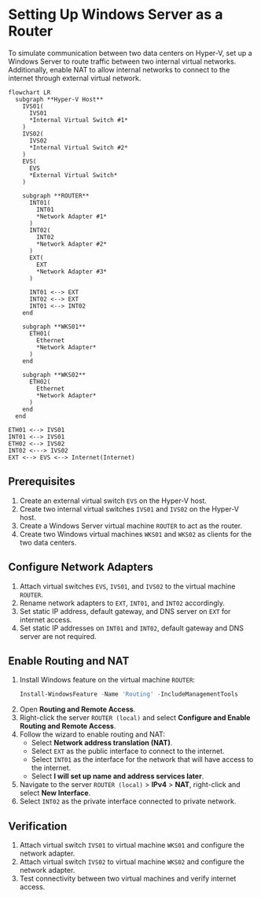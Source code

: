 # Setting Up Windows Server as a Router

To simulate communication between two data centers on Hyper-V, set up a Windows Server to route traffic between two internal virtual networks. Additionally, enable NAT to allow internal networks to connect to the internet through external virtual network.

```mermaid
flowchart LR
  subgraph **Hyper-V Host**
    IVS01(
      IVS01
      *Internal Virtual Switch #1*
    )
    IVS02(
      IVS02
      *Internal Virtual Switch #2*
    )
    EVS(
      EVS
      *External Virtual Switch*
    )

    subgraph **ROUTER**
      INT01(
        INT01
        *Network Adapter #1*
      )
      INT02(
        INT02
        *Network Adapter #2*
      )
      EXT(
        EXT
        *Network Adapter #3*
      )

      INT01 <--> EXT
      INT02 <--> EXT
      INT01 <--> INT02
    end

    subgraph **WKS01**
      ETH01(
        Ethernet
        *Network Adapter*
      )
    end

    subgraph **WKS02**
      ETH02(
        Ethernet
        *Network Adapter*
      )
    end
  end

ETH01 <--> IVS01
INT01 <--> IVS01
ETH02 <--> IVS02
INT02 <---> IVS02
EXT <--> EVS <--> Internet(Internet)
```

## Prerequisites

1. Create an external virtual switch `EVS` on the Hyper-V host.
2. Create two internal virtual switches `IVS01` and `IVS02` on the Hyper-V host.
3. Create a Windows Server virtual machine `ROUTER` to act as the router.
4. Create two Windows virtual machines `WKS01` and `WKS02` as clients for the two data centers.

## Configure Network Adapters

1. Attach virtual switches `EVS`, `IVS01`, and `IVS02` to the virtual machine `ROUTER`.
2. Rename network adapters to `EXT`, `INT01`, and `INT02` accordingly.
3. Set static IP address, default gateway, and DNS server on `EXT` for internet access.
4. Set static IP addresses on `INT01` and `INT02`, default gateway and DNS server are not required.

## Enable Routing and NAT

1. Install Windows feature on the virtual machine `ROUTER`:
    ```powershell
    Install-WindowsFeature -Name 'Routing' -IncludeManagementTools
    ```
2. Open **Routing and Remote Access**.
3. Right-click the server `ROUTER (local)` and select **Configure and Enable Routing and Remote Access**.
4. Follow the wizard to enable routing and NAT:
    - Select **Network address translation (NAT)**.
    - Select `EXT` as the public interface to connect to the internet.
    - Select `INT01` as the interface for the network that will have access to the internet.
    - Select **I will set up name and address services later**.
5. Navigate to the server `ROUTER (local)` > **IPv4** > **NAT**, right-click and select **New Interface**.
6. Select `INT02` as the private interface connected to private network.

## Verification

1. Attach virtual switch `IVS01` to virtual machine `WKS01` and configure the network adapter.
2. Attach virtual switch `IVS02` to virtual machine `WKS02` and configure the network adapter.
3. Test connectivity between two virtual machines and verify internet access.
